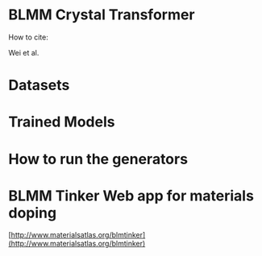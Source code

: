 # BLMM Crystal Transformer

How to cite:

Wei et al. 


# Datasets



# Trained Models




# How to run the generators



# BLMM Tinker Web app for materials doping

[http://www.materialsatlas.org/blmtinker](http://www.materialsatlas.org/blmtinker)
